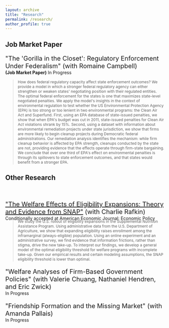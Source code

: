```yaml
---
layout: archive
title: "Research"
permalink: /research/
author_profile: true
---
```


## Job Market Paper

<p style="font-size:20px; ">"The 'Gorilla in the Closet': Regulatory Enforcement Under Federalism" (with Romaine Campbell) </p>
<p style="font-size:14px; margin-top:-20px; ">  <b>(Job Market Paper)</b> In Progress </p>

> <p style="font-size:12px;"> How does federal regulatory capacity affect state enforcement outcomes? We provide a model in which a stronger federal regulatory agency can either strengthen or weaken states' negotiating position with their regulated entities. The optimal federal enforcement for the states is one that maximizes state-level negotiated penalties. We apply the model's insights in the context of environmental regulation to test whether the US Environmental Protection Agency (EPA) is too strong or too lenient in two environmental programs: the Clean Air Act and Superfund. First, using an EPA database of state-issued penalties, we show that when EPA's budget was cut in 2011, state-issued penalties for Clean Air Act violations shrank by 15%. Second, using a dataset with information about environmental remediation projects under state jurisdiction, we show that firms are more likely to begin cleanup projects during Democratic federal administrations. Our remediation analysis identifies the mechanism: while firm cleanup behavior is affected by EPA strength, cleanups conducted by the state are not, providing evidence that the effects operate through firm-state bargaining. We conclude that over one third of EPA's effect on environmental penalties is through its spillovers to state enforcement outcomes, and that states would benefit from a stronger EPA.</p>


## Other Research
<p style="font-size:20px; margin-top: 60px; "> <a href="http://jenna-anders.github.io/files/ar_eligibility.pdf" target="_blank">"The Welfare Effects of Eligibility Expansions: Theory and Evidence from SNAP"</a> (with Charlie Rafkin) </p>
<p style="font-size:14px; margin-top:-20px; margin-bottom:-20px;"> Conditionally accepted at American Economic Journal: Economic Policy </p>

> <p style="font-size:12px;"> We study the U.S. rollout of eligibility expansions in the Supplemental Nutrition Assistance Program. Using administrative data from the U.S. Department of Agriculture, we show that expanding eligibility raises enrollment among the inframarginal (always-eligible) population. Using an online experiment and an administrative survey, we find evidence that information frictions, rather than stigma, drive the new take-up. To interpret our findings, we develop a general model of the optimal eligibility threshold for welfare programs with incomplete take-up. Given our empirical results and certain modeling assumptions, the SNAP eligibility threshold is lower than optimal.</p>

<p style="font-size:20px; ">"Welfare Analyses of Firm-Based Government Policies" (with Valerie Chuang, Nathaniel Hendren, and Eric Zwick) </p>
<p style="font-size:14px; margin-top:-20px; ">  In Progress </p>

<p style="font-size:20px; ">"Friendship Formation and the Missing Market" (with Amanda Pallais) </p>
<p style="font-size:14px; margin-top:-20px; ">  In Progress </p>
